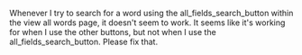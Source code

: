 Whenever I try to search for a word using the all_fields_search_button within the view all words page, it doesn't seem to work. It seems like it's working for when I use the other buttons, but not when I use the all_fields_search_button. Please fix that. 